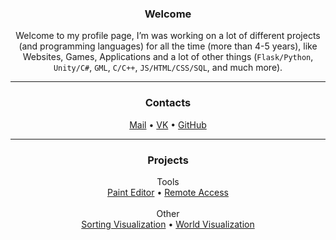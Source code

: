 <h3 align="center">Welcome</h3>
<p align="center">
  Welcome to my profile page, I’m was working on a lot of different projects (and programming languages) for all the time (more than 4-5 years), like Websites, Games, Applications and a lot of other things (<code>Flask/Python</code>, <code>Unity/C#</code>, <code>GML</code>, <code>C/C++</code>, <code>JS/HTML/CSS/SQL</code>, and much more).
</p>
<hr>
<h3 align="center">Contacts</h3>
<p align="center">
  <a href="mailto: kirill_zhosul@vk.com">Mail</a> •
  <a href="https://vk.com/kirillzhosul">VK</a> •
  <a href="https://github.com/kirillzhosul">GitHub</a>
</p>

<hr>

<h3 align="center">Projects</h3>
<p align="center">
  <div align="center">
    Tools<br>
    <a href="https://github.com/kirillzhosul/gamemaker-paint-editor">Paint Editor</a> • <a href="https://github.com/kirillzhosul/python-remote-access">Remote Access</a>
    <br>
  </div>
  
  <br>
  
  <div align="center">
    Other<br>
    <a href="https://github.com/kirillzhosul/gamemaker-sorting-visualization">Sorting Visualization</a> • <a href="https://github.com/kirillzhosul/gamemaker-world-generation">World Visualization</a>
    <br>
  </div>
</p>

